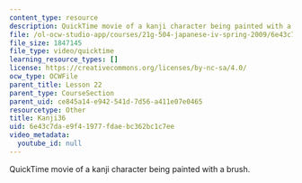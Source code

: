 ```yaml
---
content_type: resource
description: QuickTime movie of a kanji character being painted with a brush.
file: /ol-ocw-studio-app/courses/21g-504-japanese-iv-spring-2009/6e43c7dae9f41977fdaebc362bc1c7ee_Kanji36.mov
file_size: 1847145
file_type: video/quicktime
learning_resource_types: []
license: https://creativecommons.org/licenses/by-nc-sa/4.0/
ocw_type: OCWFile
parent_title: Lesson 22
parent_type: CourseSection
parent_uid: ce845a14-e942-541d-7d56-a411e07e0465
resourcetype: Other
title: Kanji36
uid: 6e43c7da-e9f4-1977-fdae-bc362bc1c7ee
video_metadata:
  youtube_id: null
---
```

QuickTime movie of a kanji character being painted with a brush.